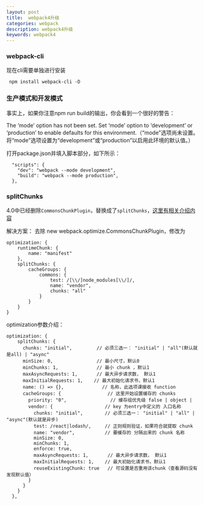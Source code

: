 ```yaml
---
layout: post
title:  webpack4升级
categories: webpack
description: webpack4升级
keywords: webpack4
---
```



### webpack-cli 
现在cli需要单独进行安装
```
 npm install webpack-cli -D
```

### 生产模式和开发模式
事实上，如果你注意npm run build的输出，你会看到一个很好的警告：

The ‘mode’ option has not been set. Set ‘mode’ option to ‘development’ or ‘production’ to enable defaults for this environment.（“mode”选项尚未设置。 将“mode”选项设置为“development”或“production”以启用此环境的默认值。）


打开package.json并填入脚本部分，如下所示：
```
  "scripts": {
    "dev": "webpack --mode development",
    "build": "webpack --mode production",
  },
```
### splitChunks
4.0中已经删除`CommonsChunkPlugin`，替换成了`splitChunks`，[这里有相关介绍内容](https://medium.com/webpack/webpack-4-code-splitting-chunk-graph-and-the-splitchunks-optimization-be739a861366)

解决方案： 去除 new webpack.optimize.CommonsChunkPlugin，修改为
```
optimization: {
    runtimeChunk: {
        name: "manifest"
    },
    splitChunks: {
        cacheGroups: {
            commons: {
                test: /[\\/]node_modules[\\/]/,
                name: "vendor",
                chunks: "all"
            }
        }
    }
}
```
optimization参数介绍：
```
optimization: {
    splitChunks: {
      chunks: "initial",         // 必须三选一： "initial" | "all"(默认就是all) | "async"
      minSize: 0,                // 最小尺寸，默认0
      minChunks: 1,              // 最小 chunk ，默认1
      maxAsyncRequests: 1,       // 最大异步请求数， 默认1
      maxInitialRequests: 1,    // 最大初始化请求书，默认1
      name: () => {},              // 名称，此选项课接收 function
      cacheGroups: {                 // 这里开始设置缓存的 chunks
        priority: "0",                // 缓存组优先级 false | object |
        vendor: {                   // key 为entry中定义的 入口名称
          chunks: "initial",        // 必须三选一： "initial" | "all" | "async"(默认就是异步)
          test: /react|lodash/,     // 正则规则验证，如果符合就提取 chunk
          name: "vendor",           // 要缓存的 分隔出来的 chunk 名称
          minSize: 0,
          minChunks: 1,
          enforce: true,
          maxAsyncRequests: 1,       // 最大异步请求数， 默认1
          maxInitialRequests: 1,    // 最大初始化请求书，默认1
          reuseExistingChunk: true   // 可设置是否重用该chunk（查看源码没有发现默认值）
        }
      }
    }
  },
```
